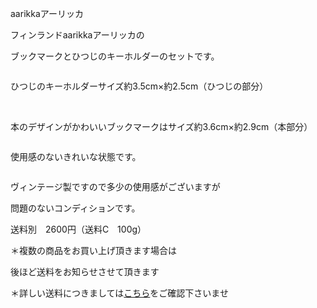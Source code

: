 <link rel="stylesheet" type="text/css" href="/assets/css/styles.css">

aarikkaアーリッカ

フィンランドaarikkaアーリッカの

ブックマークとひつじのキーホルダーのセットです。

<img alt="" src="http://blog.cnobi.jp/v1/blog/user/71e35865e9e62f3f9d70420d6124d2ab/1485529047"/>

ひつじのキーホルダーサイズ約3.5cm×約2.5cm（ひつじの部分）

 <img alt="" src="http://blog.cnobi.jp/v1/blog/user/71e35865e9e62f3f9d70420d6124d2ab/1485529048"/> 

本のデザインがかわいいブックマークはサイズ約3.6cm×約2.9cm（本部分）

<img alt="" src="http://blog.cnobi.jp/v1/blog/user/71e35865e9e62f3f9d70420d6124d2ab/1485529049"/> 

使用感のないきれいな状態です。

<img alt="" src="http://blog.cnobi.jp/v1/blog/user/71e35865e9e62f3f9d70420d6124d2ab/1485529050"/> 

 

ヴィンテージ製ですので多少の使用感がございますが

問題のないコンディションです。

送料別　2600円（送料C　100g）

＊複数の商品をお買い上げ頂きます場合は

後ほど送料をお知らせさせて頂きます

＊詳しい送料につきましては[こちら](http://dkzakka.blog.shinobi.jp/Entry/3385/)をご確認下さいませ